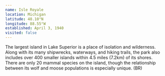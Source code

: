 ```yaml
---
name: Isle Royale
location: Michigan
latitude: 48.10°N
longitude: 88.55°W
established: April 3, 1940
visited: false
---
```


The largest island in Lake Superior is a place of isolation and wilderness. Along with its many shipwrecks, waterways, and hiking trails, the park also includes over 400 smaller islands within 4.5 miles (7.2km) of its shores. There are only 20 mammal species on the island, though the relationship between its wolf and moose populations is especially unique. (BR)
